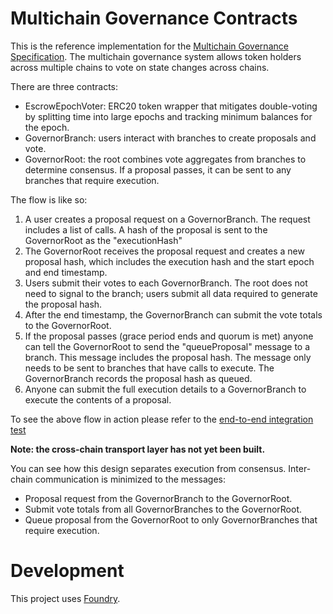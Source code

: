 # Multichain Governance Contracts

This is the reference implementation for the [Multichain Governance Specification](https://github.com/pooltogether/multichain-gov-proposal-spec). The multichain governance system allows token holders across multiple chains to vote on state changes across chains.

There are three contracts:

- EscrowEpochVoter: ERC20 token wrapper that mitigates double-voting by splitting time into large epochs and tracking minimum balances for the epoch.
- GovernorBranch: users interact with branches to create proposals and vote.
- GovernorRoot: the root combines vote aggregates from branches to determine consensus. If a proposal passes, it can be sent to any branches that require execution.

The flow is like so:

1. A user creates a proposal request on a GovernorBranch. The request includes a list of calls. A hash of the proposal is sent to the GovernorRoot as the "executionHash"
2. The GovernorRoot receives the proposal request and creates a new proposal hash, which includes the execution hash and the start epoch and end timestamp.
3. Users submit their votes to each GovernorBranch. The root does not need to signal to the branch; users submit all data required to generate the proposal hash.
4. After the end timestamp, the GovernorBranch can submit the vote totals to the GovernorRoot.
5. If the proposal passes (grace period ends and quorum is met) anyone can tell the GovernorRoot to send the "queueProposal" message to a branch. This message includes the proposal hash. The message only needs to be sent to branches that have calls to execute. The GovernorBranch records the proposal hash as queued.
6. Anyone can submit the full execution details to a GovernorBranch to execute the contents of a proposal.

To see the above flow in action please refer to the [end-to-end integration test](./src/test/Integration.t.sol)

**Note: the cross-chain transport layer has not yet been built.**

You can see how this design separates execution from consensus. Inter-chain communication is minimized to the messages:

- Proposal request from the GovernorBranch to the GovernorRoot.
- Submit vote totals from all GovernorBranches to the GovernorRoot.
- Queue proposal from the GovernorRoot to only GovernorBranches that require execution.



# Development

This project uses [Foundry](https://book.getfoundry.sh/).